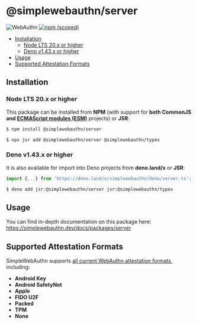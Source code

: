 # @simplewebauthn/server <!-- omit in toc -->

![WebAuthn](https://img.shields.io/badge/WebAuthn-Simplified-blueviolet?style=for-the-badge&logo=WebAuthn)
[![npm (scoped)](https://img.shields.io/npm/v/@simplewebauthn/server?style=for-the-badge&logo=npm)](https://www.npmjs.com/package/@simplewebauthn/server)

- [Installation](#installation)
  - [Node LTS 20.x or higher](#node-lts-20x-or-higher)
  - [Deno v1.43.x or higher](#deno-v143x-or-higher)
- [Usage](#usage)
- [Supported Attestation Formats](#supported-attestation-formats)

## Installation

### Node LTS 20.x or higher

This package can be installed from **NPM** (with support for **both CommonJS and
[ECMAScript modules (ESM)](https://nodejs.org/api/esm.html#enabling)** projects) or **JSR**:

```sh
$ npm install @simplewebauthn/server
```

```sh
$ npx jsr add @simplewebauthn/server @simplewebauthn/types
```

### Deno v1.43.x or higher

It is also available for import into Deno projects from **deno.land/x** or **JSR**:

```ts
import {...} from 'https://deno.land/x/simplewebauthn/deno/server.ts';
```

```sh
$ deno add jsr:@simplewebauthn/server jsr:@simplewebauthn/types
```

## Usage

You can find in-depth documentation on this package here:
https://simplewebauthn.dev/docs/packages/server

## Supported Attestation Formats

SimpleWebAuthn supports
[all current WebAuthn attestation formats](https://w3c.github.io/webauthn/#sctn-defined-attestation-formats),
including:

- **Android Key**
- **Android SafetyNet**
- **Apple**
- **FIDO U2F**
- **Packed**
- **TPM**
- **None**
